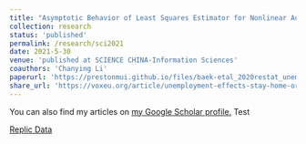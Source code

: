 ```yaml
---
title: "Asymptotic Behavior of Least Squares Estimator for Nonlinear Autoregressive Models"
collection: research
status: 'published'
permalink: /research/sci2021
date: 2021-5-30
venue: 'published at SCIENCE CHINA-Information Sciences'
coauthors: 'Chanying Li'
paperurl: 'https://prestonmui.github.io/files/baek-etal_2020restat_unemploymenteffects.pdf'
share_url: 'https://voxeu.org/article/unemployment-effects-stay-home-orders'
---
```

You can also find my articles on <u><a href="{{author.googlescholar}}">my Google Scholar profile</a>.</u>
Test

[Replic Data](https://dataverse.harvard.edu/dataset.xhtml?persistentId=doi:10.7910/DVN/RKPFLB)

